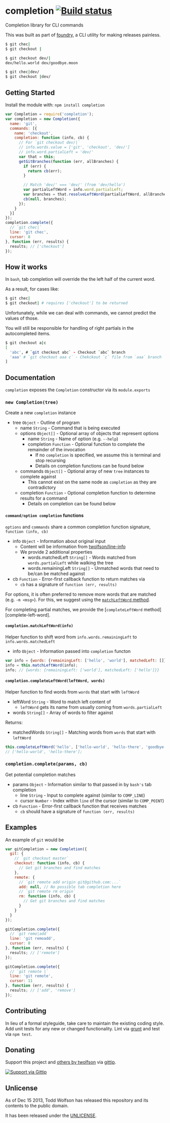 # completion [![Build status](https://travis-ci.org/twolfson/completion.png?branch=master)](https://travis-ci.org/twolfson/completion)

Completion library for CLI commands

This was built as part of [foundry][], a CLI utility for making releases painless.

[foundry]: https://github.com/twolfson/foundry

```bash
$ git chec|
$ git checkout |

$ git checkout dev/|
dev/hello.world dev/goodbye.moon

$ git chec|dev/
$ git checkout |dev/
```

## Getting Started
Install the module with: `npm install completion`

```js
var Completion = require('completion');
var completion = new Completion({
  name: 'git',
  commands: [{
    name: 'checkout',
    completion: function (info, cb) {
      // For `git checkout dev/|`
      // info.words.value = ['git', 'checkout', 'dev/']
      // info.word.partialLeft = 'dev/'
      var that = this;
      getGitBranches(function (err, allBranches) {
        if (err) {
          return cb(err);
        }

        // Match 'dev/' === 'dev/' (from 'dev/hello')
        var partialLeftWord = info.word.partialLeft;
        var branches = that.resolveLeftWord(partialLeftWord, allBranches);
        cb(null, branches);
      });
    }
  }]
});
completion.complete({
  // `git chec|`
  line: 'git chec',
  cursor: 8
}, function (err, results) {
  results; // ['checkout']
});
```

## How it works
In `bash`, tab completion will override the the left half of the current word.

As a result, for cases like:

```bash
$ git chec|
$ git checkout| # requires ['checkout'] to be returned
```

Unfortunately, while we can deal with commands, we cannot predict the values of those.

You will still be responsible for handling of right partials in the autocompleted items.

```bash
$ git checkout a|c
[
  'abc', # `git checkout abc` - Checkout `abc` branch
  'aaa' # `git checkout aaa c` - Chekckout `c` file from `aaa` branch
]
```

## Documentation
`completion` exposes the `Completion` constructor via its `module.exports`

### `new Completion(tree)`
Create a new `completion` instance

- tree `Object` - Outline of program
    - name `String` - Command that is being executed
    - options `Object[]` - Optional array of objects that represent options
        - name `String` - Name of option (e.g. `--help`)
        - completion `Function` - Optional function to complete the remainder of the invocation
            - If no `completion` is specified, we assume this is terminal and stop recursing
            - Details on completion functions can be found below
    - commands `Object[]` - Optional array of new `tree` instances to complete against
        - This cannot exist on the same node as `completion` as they are contradictory
    - completion `Function` - Optional completion function to determine results for a command
        - Details on completion can be found below

#### `command/option completion` functions
`options` and `commands` share a common completion function signature, `function (info, cb)`

- info `Object` - Information about original input
    - Content will be information from [twolfson/line-info][]
    - We provide 2 additional properties
        - words.matchedLeft `String[]` - Words matched from `words.partialLeft` while walking the tree
        - words.remainingLeft `String[]` - Unmatched words that need to be/can be matched against
- cb `Function` - Error-first callback function to return matches via
    - `cb` has a signature of `function (err, results)`

[twolfson/line-info]: https://github.com/twolfson/line-info#lineinfoparams

For options, it is often preferred to remove more words that are matched (e.g. `-m <msg>`). For this, we suggest using the [`matchLeftWord` method][match-left-word].

For completing partial matches, we provide the [`completeLeftWord` method][complete-left-word].

[match-left-word]:
[complete-left-word]:

#### `completion.matchLeftWord(info)`
Helper function to shift word from `info.words.remainingLeft` to `info.words.matchedLeft`

- info `Object` - Information passed into `completion` functon

```js
var info = {words: {remainingLeft: ['hello', 'world'], matchedLeft: []}};
info = this.matchLeftWord(info);
info; // {words: {remainingLeft: ['world'], matchedLeft: ['hello']}}
```

#### `completion.completeLeftWord(leftWord, words)`
Helper function to find words from `words` that start with `leftWord`

- leftWord `String` - Word to match left content of
    - `leftWord` gets its name from usually coming from `words.partialLeft`
- words `String[]` - Array of words to filter against

Returns:

- matchedWords `String[]` - Matching words from `words` that start with `leftWord`

```js
this.completeLeftWord('hello', ['hello-world', 'hello-there', 'goodbye-moon']);
// ['hello-world', 'hello-there'];
```

### `completion.complete(params, cb)`
Get potential completion matches

- params `Object` - Information similar to that passed in by `bash's` tab completion
    - line `String` - Input to complete against (similar to `COMP_LINE`)
    - cursor `Number` - Index within `line` of the cursor (similar to `COMP_POINT`)
- cb `Function` - Error-first callback function that receives matches
    - `cb` should have a signature of `function (err, results)`

## Examples
An example of `git` would be

```js
var gitCompletion = new Completion({
  git: {
    // `git checkout master`
    checkout: function (info, cb) {
      // Get git branches and find matches
    },
    remote: {
      // `git remote add origin git@github.com:...`
      add: null, // No possible tab completion here
      // `git remote rm origin`
      rm: function (info, cb) {
        // Get git branches and find matches
      }
    }
  }
});

gitCompletion.complete({
  // `git remo|add`
  line: 'git remoadd',
  cursor: 8
}, function (err, results) {
  results; // ['remote']
});

gitCompletion.complete({
  // `git remote |`
  line: 'git remote',
  cursor: 11
}, function (err, results) {
  results; // ['add', 'remove']
});
```

## Contributing
In lieu of a formal styleguide, take care to maintain the existing coding style. Add unit tests for any new or changed functionality. Lint via [grunt](https://github.com/gruntjs/grunt) and test via `npm test`.

## Donating
Support this project and [others by twolfson][gittip] via [gittip][].

[![Support via Gittip][gittip-badge]][gittip]

[gittip-badge]: https://rawgithub.com/twolfson/gittip-badge/master/dist/gittip.png
[gittip]: https://www.gittip.com/twolfson/

## Unlicense
As of Dec 15 2013, Todd Wolfson has released this repository and its contents to the public domain.

It has been released under the [UNLICENSE][].

[UNLICENSE]: UNLICENSE
